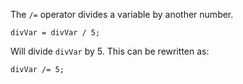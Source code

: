 The `/=` operator divides a variable by another number.

```
divVar = divVar / 5;
```

Will divide `divVar` by 5. This can be rewritten as:

```
divVar /= 5;
```